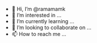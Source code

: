 - 👋 Hi, I’m @ramamamk
- 👀 I’m interested in ...
- 🌱 I’m currently learning ...
- 💞️ I’m looking to collaborate on ...
- 📫 How to reach me ...

<!---
ramamamk/ramamamk is a ✨ special ✨ repository because its `README.md` (this file) appears on your GitHub profile.
You can click the Preview link to take a look at your changes.
--->
